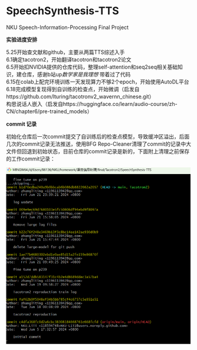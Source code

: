 # SpeechSynthesis-TTS
NKU Speech-Information-Processing Final Project

**实验进度安排**

5.25开始查文献和github，主要从两篇TTS综述入手  
6.1确定tacotron2，开始翻译tacotron和tacotron2论文  
6.5开始扣NVIDIA提供的仓库代码，整理self-attention和seq2seq相关基础知识，建仓库，感谢b站up*数学家是我理想* 带着过了代码  
6.15在colab上配完环境训练一天发现算力不够2个epoch，开始使用AutoDL平台  
6.18完成模型复现得到自训练的检查点，开始微调（启发自https://github.com/lturing/tacotronv2_wavernn_chinese.git）  
构思说话人嵌入（启发自https://huggingface.co/learn/audio-course/zh-CN/chapter6/pre-trained_models）


**commit 记录**

初始化仓库后一次commit提交了自训练后的检查点模型，导致缓冲区溢出，后面几次的commit记录无法推送，使用BFG Repo-Cleaner清理了commit的记录中大文件但回退到初始状态，目前仓库的commit记录是新的，下面附上清理之前保存的工作commit记录：

<img src="git-log.png" alt="git-log" width="500">





